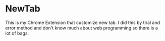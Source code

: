 # NewTab
This is my Chrome Extension that customize new tab. I did this by trial and error method and don't know much about web programming so there is a lot of bags.

